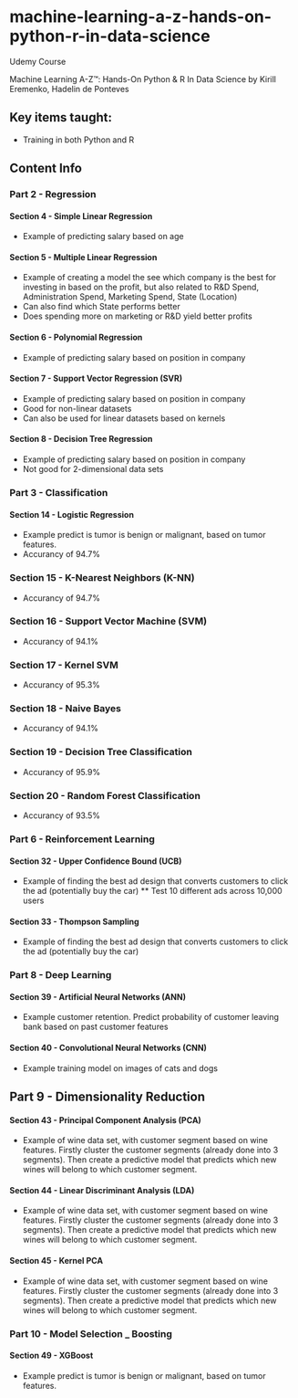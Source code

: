 # machine-learning-a-z-hands-on-python-r-in-data-science
Udemy Course

Machine Learning A-Z™: Hands-On Python &amp; R In Data Science by Kirill Eremenko, Hadelin de Ponteves

## Key items taught:
* Training in both Python and R
 
## Content Info
### Part 2 - Regression
#### Section 4 - Simple Linear Regression
* Example of predicting salary based on age
#### Section 5 - Multiple Linear Regression
* Example of creating a model the see which company is the best for investing in based on the profit, but also related to R&D Spend, Administration Spend, Marketing Spend, State (Location)
* Can also find which State performs better
* Does spending more on marketing or R&D yield better profits
#### Section 6 - Polynomial Regression
* Example of predicting salary based on position in company
#### Section 7 - Support Vector Regression (SVR)
* Example of predicting salary based on position in company
* Good for non-linear datasets
* Can also be used for linear datasets based on kernels
#### Section 8 - Decision Tree Regression
* Example of predicting salary based on position in company
* Not good for 2-dimensional data sets

### Part 3 - Classification
#### Section 14 - Logistic Regression
* Example predict is tumor is benign or malignant, based on tumor features.
* Accurancy of 94.7%
### Section 15 - K-Nearest Neighbors (K-NN)
* Accurancy of 94.7%
### Section 16 - Support Vector Machine (SVM)
* Accurancy of 94.1%
### Section 17 - Kernel SVM
* Accurancy of 95.3%
### Section 18 - Naive Bayes
* Accurancy of 94.1%
### Section 19 - Decision Tree Classification
* Accurancy of 95.9%
### Section 20 - Random Forest Classification
* Accurancy of 93.5%

### Part 6 - Reinforcement Learning
#### Section 32 - Upper Confidence Bound (UCB)
* Example of finding the best ad design that converts customers to click the ad (potentially buy the car)
** Test 10 different ads across 10,000 users
#### Section 33 - Thompson Sampling
* Example of finding the best ad design that converts customers to click the ad (potentially buy the car)

### Part 8 - Deep Learning
#### Section 39 - Artificial Neural Networks (ANN)
* Example customer retention. Predict probability of customer leaving bank based on past customer features
#### Section 40 - Convolutional Neural Networks (CNN)
* Example training model on images of cats and dogs

## Part 9 - Dimensionality Reduction
#### Section 43 - Principal Component Analysis (PCA)
* Example of wine data set, with customer segment based on wine features. Firstly cluster the customer segments (already done into 3 segments). Then create a predictive model that predicts which new wines will belong to which customer segment.

#### Section 44 - Linear Discriminant Analysis (LDA)
* Example of wine data set, with customer segment based on wine features. Firstly cluster the customer segments (already done into 3 segments). Then create a predictive model that predicts which new wines will belong to which customer segment.

#### Section 45 - Kernel PCA
* Example of wine data set, with customer segment based on wine features. Firstly cluster the customer segments (already done into 3 segments). Then create a predictive model that predicts which new wines will belong to which customer segment.

### Part 10 - Model Selection _ Boosting
#### Section 49 - XGBoost
* Example predict is tumor is benign or malignant, based on tumor features.
